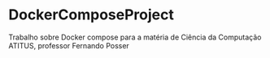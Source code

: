 # DockerComposeProject
Trabalho sobre Docker compose para a matéria de Ciência da Computação ATITUS, professor Fernando Posser
